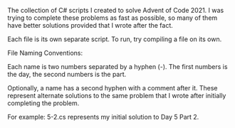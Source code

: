﻿The collection of C# scripts I created to solve Advent of Code 2021.
I was trying to complete these problems as fast as possible, so many of them have better solutions provided that I wrote after the fact.

Each file is its own separate script. To run, try compiling a file on its own.

File Naming Conventions:

Each name is two numbers separated by a hyphen (-).
The first numbers is the day, the second numbers is the part.

Optionally, a name has a second hyphen with a comment after it.
These represent alternate solutions to the same problem that I wrote after initially completing the problem.

For example: 5-2.cs represents my initial solution to Day 5 Part 2.